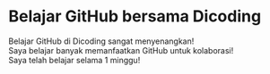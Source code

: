 # Belajar GitHub bersama Dicoding

Belajar GitHub di Dicoding sangat menyenangkan!  
Saya belajar banyak memanfaatkan GitHub untuk kolaborasi!  
Saya telah belajar selama 1 minggu!
